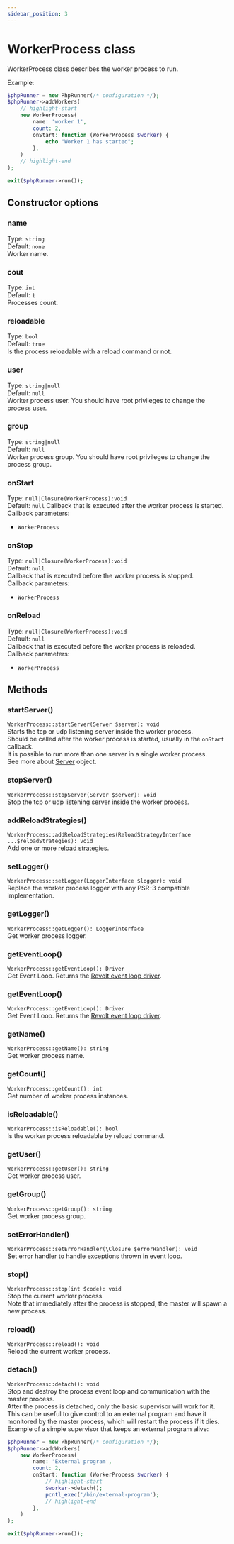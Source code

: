 ```yaml
---
sidebar_position: 3
---
```


# WorkerProcess class
WorkerProcess class describes the worker process to run.

Example:  
```php title="server.php"
$phpRunner = new PhpRunner(/* configuration */);
$phpRunner->addWorkers(
    // highlight-start
    new WorkerProcess(
        name: 'worker 1',
        count: 2,
        onStart: function (WorkerProcess $worker) {
            echo "Worker 1 has started";
        },
    )
    // highlight-end
);

exit($phpRunner->run());
```

## Constructor options
### name
Type: `string`  
Default: `none`  
Worker name.  

### cout
Type: `int`  
Default: `1`  
Processes count.  

### reloadable
Type: `bool`  
Default: `true`  
Is the process reloadable with a reload command or not.  

### user
Type: `string|null`  
Default: `null`  
Worker process user. You should have root privileges to change the process user.  

### group
Type: `string|null`  
Default: `null`  
Worker process group. You should have root privileges to change the process group.  

### onStart
Type: `null|Closure(WorkerProcess):void`  
Default: `null`
Callback that is executed after the worker process is started.
Callback parameters:
- `WorkerProcess`

### onStop
Type: `null|Closure(WorkerProcess):void`  
Default: `null`  
Callback that is executed before the worker process is stopped.  
Callback parameters:
- `WorkerProcess`

### onReload
Type: `null|Closure(WorkerProcess):void`  
Default: `null`  
Callback that is executed before the worker process is reloaded.  
Callback parameters:
- `WorkerProcess`

## Methods

### startServer()
`WorkerProcess::startServer(Server $server): void`  
Starts the tcp or udp listening server inside the worker process.  
Should be called after the worker process is started, usually in the `onStart` callback.  
It is possible to run more than one server in a single worker process.  
See more about [Server](/docs/Server) object.  

### stopServer()
`WorkerProcess::stopServer(Server $server): void`  
Stop the tcp or udp listening server inside the worker process.  

### addReloadStrategies()
`WorkerProcess::addReloadStrategies(ReloadStrategyInterface ...$reloadStrategies): void`  
Add one or more [reload strategies](/docs/category/reload-strategies). 

### setLogger()
`WorkerProcess::setLogger(LoggerInterface $logger): void`  
Replace the worker process logger with any PSR-3 compatible implementation.

### getLogger()
`WorkerProcess::getLogger(): LoggerInterface`  
Get worker process logger.

### getEventLoop()
`WorkerProcess::getEventLoop(): Driver`  
Get Event Loop. Returns the [Revolt event loop driver](https://github.com/revoltphp/event-loop/blob/main/src/EventLoop/Driver.php). 

### getEventLoop()
`WorkerProcess::getEventLoop(): Driver`  
Get Event Loop. Returns the [Revolt event loop driver](https://github.com/revoltphp/event-loop/blob/main/src/EventLoop/Driver.php). 

### getName()
`WorkerProcess::getName(): string`  
Get worker process name.  

### getCount()
`WorkerProcess::getCount(): int`  
Get number of worker process instances.  

### isReloadable()
`WorkerProcess::isReloadable(): bool`  
Is the worker process reloadable by reload command.  

### getUser()
`WorkerProcess::getUser(): string`  
Get worker process user.  

### getGroup()
`WorkerProcess::getGroup(): string`  
Get worker process group.  

### setErrorHandler()
`WorkerProcess::setErrorHandler(\Closure $errorHandler): void`  
Set error handler to handle exceptions thrown in event loop.  

### stop()
`WorkerProcess::stop(int $code): void`  
Stop the current worker process.  
Note that immediately after the process is stopped, the master will spawn a new process.  

### reload()
`WorkerProcess::reload(): void`  
Reload the current worker process.  

### detach()
`WorkerProcess::detach(): void`  
Stop and destroy the process event loop and communication with the master process.  
After the process is detached, only the basic supervisor will work for it.  
This can be useful to give control to an external program and have it monitored by the master process, which will restart the process if it dies.  
Example of a simple supervisor that keeps an external program alive: 

```php title="server.php"
$phpRunner = new PhpRunner(/* configuration */);
$phpRunner->addWorkers(
    new WorkerProcess(
        name: 'External program',
        count: 2,
        onStart: function (WorkerProcess $worker) {
            // highlight-start
            $worker->detach();
            pcntl_exec('/bin/external-program');
            // highlight-end
        },
    )
);

exit($phpRunner->run());
```
